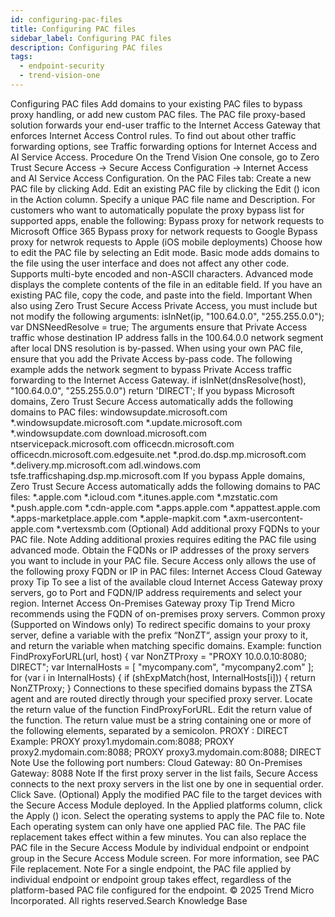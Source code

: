```yaml
---
id: configuring-pac-files
title: Configuring PAC files
sidebar_label: Configuring PAC files
description: Configuring PAC files
tags:
  - endpoint-security
  - trend-vision-one
---
```


 Configuring PAC files Add domains to your existing PAC files to bypass proxy handling, or add new custom PAC files. The PAC file proxy-based solution forwards your end-user traffic to the Internet Access Gateway that enforces Internet Access Control rules. To find out about other traffic forwarding options, see Traffic forwarding options for Internet Access and AI Service Access. Procedure On the Trend Vision One console, go to Zero Trust Secure Access → Secure Access Configuration → Internet Access and AI Service Access Configuration. On the PAC Files tab: Create a new PAC file by clicking Add. Edit an existing PAC file by clicking the Edit () icon in the Action column. Specify a unique PAC file name and Description. For customers who want to automatically populate the proxy bypass list for supported apps, enable the following: Bypass proxy for network requests to Microsoft Office 365 Bypass proxy for network requests to Google Bypass proxy for netwrok requests to Apple (iOS mobile deployments) Choose how to edit the PAC file by selecting an Edit mode. Basic mode adds domains to the file using the user interface and does not affect any other code. Supports multi-byte encoded and non-ASCII characters. Advanced mode displays the complete contents of the file in an editable field. If you have an existing PAC file, copy the code, and paste into the field. Important When also using Zero Trust Secure Access Private Access, you must include but not modify the following arguments: isInNet(ip, "100.64.0.0", "255.255.0.0"); var DNSNeedResolve = true; The arguments ensure that Private Access traffic whose destination IP address falls in the 100.64.0.0 network segment after local DNS resolution is by-passed. When using your own PAC file, ensure that you add the Private Access by-pass code. The following example adds the network segment to bypass Private Access traffic forwarding to the Internet Access Gateway. if isInNet(dnsResolve(host), "100.64.0.0", "255.255.0.0") return 'DIRECT'; If you bypass Microsoft domains, Zero Trust Secure Access automatically adds the following domains to PAC files: windowsupdate.microsoft.com *.windowsupdate.microsoft.com *.update.microsoft.com *.windowsupdate.com download.microsoft.com ntservicepack.microsoft.com officecdn.microsoft.com officecdn.microsoft.com.edgesuite.net *.prod.do.dsp.mp.microsoft.com *.delivery.mp.microsoft.com adl.windows.com tsfe.trafficshaping.dsp.mp.microsoft.com If you bypass Apple domains, Zero Trust Secure Access automatically adds the following domains to PAC files: *.apple.com *.icloud.com *.itunes.apple.com *.mzstatic.com *.push.apple.com *.cdn-apple.com *.apps.apple.com *.appattest.apple.com *.apps-marketplace.apple.com *.apple-mapkit.com *.axm-usercontent-apple.com *.vertexsmb.com (Optional) Add additional proxy FQDNs to your PAC file. Note Adding additional proxies requires editing the PAC file using advanced mode. Obtain the FQDNs or IP addresses of the proxy servers you want to include in your PAC file. Secure Access only allows the use of the following proxy FQDN or IP in PAC files: Internet Access Cloud Gateway proxy Tip To see a list of the available cloud Internet Access Gateway proxy servers, go to Port and FQDN/IP address requirements and select your region. Internet Access On-Premises Gateway proxy Tip Trend Micro recommends using the FQDN of on-premises proxy servers. Common proxy (Supported on Windows only) To redirect specific domains to your proxy server, define a variable with the prefix “NonZT“, assign your proxy to it, and return the variable when matching specific domains. Example: function FindProxyForURL(url, host) { var NonZTProxy = "PROXY 10.0.0.10:8080; DIRECT"; var InternalHosts = [ "mycompany.com", "mycompany2.com" ]; for (var i in InternalHosts) { if (shExpMatch(host, InternalHosts[i])) { return NonZTProxy; } Connections to these specified domains bypass the ZTSA agent and are routed directly through your specified proxy server. Locate the return value of the function FindProxyForURL. Edit the return value of the function. The return value must be a string containing one or more of the following elements, separated by a semicolon. PROXY <FQDN of proxy>:<port> DIRECT Example: PROXY proxy1.mydomain.com:8088; PROXY proxy2.mydomain.com:8088; PROXY proxy3.mydomain.com:8088; DIRECT Note Use the following port numbers: Cloud Gateway: 80 On-Premises Gateway: 8088 Note If the first proxy server in the list fails, Secure Access connects to the next proxy servers in the list one by one in sequential order. Click Save. (Optional) Apply the modified PAC file to the target devices with the Secure Access Module deployed. In the Applied platforms column, click the Apply () icon. Select the operating systems to apply the PAC file to. Note Each operating system can only have one applied PAC file. The PAC file replacement takes effect within a few minutes. You can also replace the PAC file in the Secure Access Module by individual endpoint or endpoint group in the Secure Access Module screen. For more information, see PAC File replacement. Note For a single endpoint, the PAC file applied by individual endpoint or endpoint group takes effect, regardless of the platform-based PAC file configured for the endpoint. © 2025 Trend Micro Incorporated. All rights reserved.Search Knowledge Base